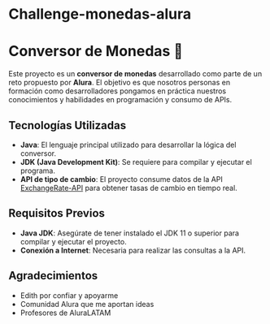 # Challenge-monedas-alura

# Conversor de Monedas 💱

Este proyecto es un **conversor de monedas** desarrollado como parte de un reto propuesto por **Alura**.
El objetivo es que nosotros personas en formación como desarrolladores pongamos en práctica nuestros conocimientos y habilidades en programación y consumo de APIs.

## Tecnologías Utilizadas

- **Java**: El lenguaje principal utilizado para desarrollar la lógica del conversor.
- **JDK (Java Development Kit)**: Se requiere para compilar y ejecutar el programa.
- **API de tipo de cambio**: El proyecto consume datos de la API [ExchangeRate-API](https://www.exchangerate-api.com/) para obtener tasas de cambio en tiempo real.

## Requisitos Previos

- **Java JDK**: Asegúrate de tener instalado el JDK 11 o superior para compilar y ejecutar el proyecto.
- **Conexión a Internet**: Necesaria para realizar las consultas a la API.

## Agradecimientos
- Edith por confiar y apoyarme
- Comunidad Alura que me aportan ideas
- Profesores de AluraLATAM
